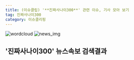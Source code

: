 ```yaml
---
title: (이슈클립) '**진짜사나이300**' 관련 이슈, 기사 모아 보기
tag: 진짜사나이300
category: 이슈클리핑
---
```

![wordcloud](https://s3.ap-northeast-2.amazonaws.com/lyrics101-wordcloud/2018-09-22-1537596623.png)
![news_img](https://user-images.githubusercontent.com/42597476/44507050-1206f400-a6e4-11e8-8d98-7ffbfebb353f.png)
## **'**진짜사나이300**'** 뉴스속보 검색결과

